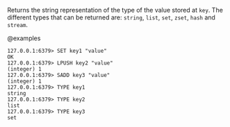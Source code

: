 Returns the string representation of the type of the value stored at `key`.
The different types that can be returned are: `string`, `list`, `set`, `zset`,
`hash` and `stream`.

@examples

```valkey-cli
127.0.0.1:6379> SET key1 "value"
OK
127.0.0.1:6379> LPUSH key2 "value"
(integer) 1
127.0.0.1:6379> SADD key3 "value"
(integer) 1
127.0.0.1:6379> TYPE key1
string
127.0.0.1:6379> TYPE key2
list
127.0.0.1:6379> TYPE key3
set
```
